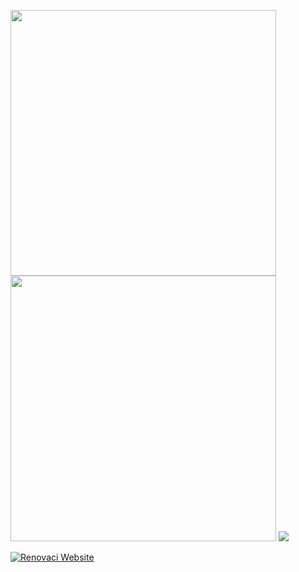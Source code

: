 <img src="https://github-readme-stats.vercel.app/api?username=renovacibr&show_icons=true&count_private=true" width="425"/> <img src="https://github-readme-streak-stats.herokuapp.com/?user=renovacibr" width="425"/> 
<img src="https://activity-graph.herokuapp.com/graph?username=renovacibr&theme=minimal"/>

[![Renovaci Website](https://img.shields.io/badge/website-000000?style=for-the-badge&logo=About.me&logoColor=white)](https://www.renovaci.com)




